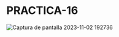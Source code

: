 # PRACTICA-16
![Captura de pantalla 2023-11-02 192736](https://github.com/EDWINYAHIR13/PRACTICA-16/assets/148461746/be6b57be-044f-4fee-a358-d7405b77843b)
